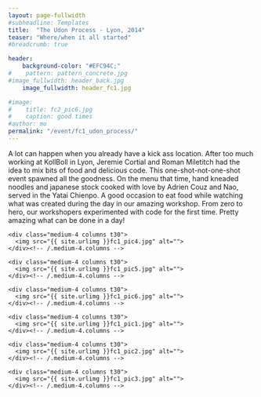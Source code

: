 ```yaml
---
layout: page-fullwidth
#subheadline: Templates
title:  "The Udon Process - Lyon, 2014"
teaser: "Where/when it all started"
#breadcrumb: true

header:
    background-color: "#EFC94C;"
#    pattern: pattern_concrete.jpg
#image_fullwidth: header_back.jpg
    image_fullwidth: header_fc1.jpg

#image:
#    title: fc2_pic6.jpg
#    caption: good times
#author: mo
permalink: "/event/fc1_udon_process/"
---
```


A lot can happen when you already have a kick ass location. After too much working at KollBoll in Lyon, Jeremie Cortial and Roman Miletitch had the idea to mix bits of food and delicious code. This one-shot-not-one-shot event spawned all the goodness. On the menu that time, hand kneaded noodles and japanese stock cooked with love by Adrien Couz and Nao, served in the Yatai Chienpo. A good occasion to eat food while watching what was created during the day in our amazing workshop. From zero to hero, our workshopers experimented with code for the first time. Pretty amazing what can be done in a day! 


<div class="row">
    
    <div class="medium-4 columns t30">
      <img src="{{ site.urlimg }}fc1_pic4.jpg" alt="">
    </div><!-- /.medium-4.columns -->

    <div class="medium-4 columns t30">
      <img src="{{ site.urlimg }}fc1_pic5.jpg" alt="">
    </div><!-- /.medium-4.columns -->

    <div class="medium-4 columns t30">
      <img src="{{ site.urlimg }}fc1_pic6.jpg" alt="">
    </div><!-- /.medium-4.columns -->

</div><!-- /.row -->

<div class="row">
    
    <div class="medium-4 columns t30">
      <img src="{{ site.urlimg }}fc1_pic1.jpg" alt="">
    </div><!-- /.medium-4.columns -->

    <div class="medium-4 columns t30">
      <img src="{{ site.urlimg }}fc1_pic2.jpg" alt="">
    </div><!-- /.medium-4.columns -->

    <div class="medium-4 columns t30">
      <img src="{{ site.urlimg }}fc1_pic3.jpg" alt="">
    </div><!-- /.medium-4.columns -->

</div><!-- /.row -->

